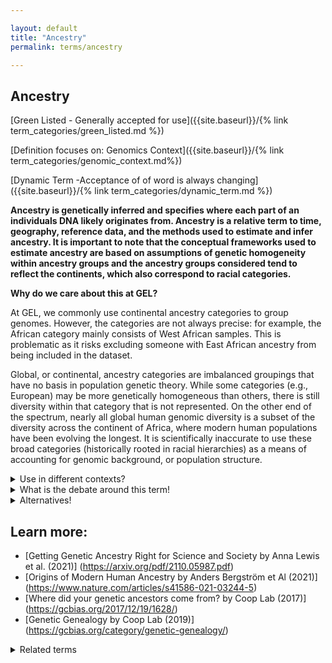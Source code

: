 ```yaml
---

layout: default
title: "Ancestry"
permalink: terms/ancestry

---
```




## Ancestry

[Green Listed - Generally accepted for use]({{site.baseurl}}/{% link term_categories/green_listed.md %})

[Definition focuses on: Genomics Context]({{site.baseurl}}/{% link term_categories/genomic_context.md%})

[Dynamic Term -Acceptance of of word is always changing]({{site.baseurl}}/{% link term_categories/dynamic_term.md %})

**Ancestry is genetically inferred and specifies where each part of an individuals DNA likely originates from. Ancestry is a relative term to time, geography, reference data, and the methods used to estimate and infer ancestry. It is important to note that the conceptual frameworks used to estimate ancestry are based on assumptions of genetic homogeneity within ancestry groups and the ancestry groups considered tend to reflect the continents, which also correspond to racial categories.**


**Why do we care about this at GEL?**

At GEL, we commonly use continental ancestry categories to group genomes. However, the categories are not always precise: for example, the African category mainly consists of West African samples. This is problematic as it risks excluding someone with East African ancestry from being included in the dataset. 

Global, or continental, ancestry categories are imbalanced groupings that have no basis in population genetic theory. While some categories (e.g., European) may be more genetically homogeneous than others, there is still diversity within that category that is not represented. On the other end of the spectrum, nearly all global human genomic diversity is a subset of the diversity across the continent of Africa, where modern human populations have been evolving the longest. It is scientifically inaccurate to use these broad categories (historically rooted in racial hierarchies) as a means of accounting for genomic background, or population structure.

<details>
  <summary>Use in different contexts?</summary>
  
**In a genomics context**, 
   * An individual's ancestry is estimated by comparing their DNA to DNA from a curated set of labelled individuals used as reference data. Since samples often are collected from one location and used to represent a whole continent, the method of estimating based on a curated set of data risk concluding flawed ancestries.

**In an everyday context**, 
  * Ancestry can often refer to background, genealogy, ethnicity, culture and descent and can be used interchangeably in everyday life. For example, "I have Vietnamese ancestry" could refer to ethnographic and cultural factors you inherit from your family, and not what your ancestry looks like in your genes once it has been analysed.
  
</details>

<details>
  <summary>What is the debate around this term!</summary>
  
  Some researchers urge geneticists to move away from continental ancestry categories (e.g. African, East Asian, South Asian, European and American) since a singular location-specific notion of ancestry bears resemblance to racial groupings and further overlooks that ancestry changes over time and varies within continental groups. Oftentimes, race and ancestry are conflated which leads scientists and clinicians to attribute differences in health to innate biology rather than to social inequality (Too many scientists still say Caucasian  by Alice Popejoy, 2021). Continental ancestry categories disregard diverse populations from around the world who can not be reasonably categorised within them, and merge large groups of people who are genetically diverse - such as people from Africa.
  
</details>

<details>
  <summary>Alternatives!</summary>
  
  Always make it very specific what your query is, before conforming to continental ancestry groups.
  
</details>

## Learn more:
* [Getting Genetic Ancestry Right for Science and Society by Anna Lewis et al. (2021)] (https://arxiv.org/pdf/2110.05987.pdf)
* [Origins of Modern Human Ancestry by Anders Bergström et Al (2021)] (https://www.nature.com/articles/s41586-021-03244-5) 
* [Where did your genetic ancestors come from? by Coop Lab (2017)] (https://gcbias.org/2017/12/19/1628/)
* [Genetic Genealogy by Coop Lab (2019)] (https://gcbias.org/category/genetic-genealogy/) 
  

<details>
  <summary>Related terms</summary>
  
 [Admixed]({{site.baseurl}}/{% link terms/admixed.md %})
  
</details>
